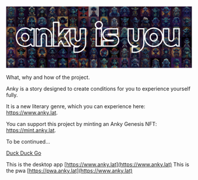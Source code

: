 ![Anky Is You](/public/images/ankyisyou.png)

What, why and how of the project.

Anky is a story designed to create conditions for you to experience yourself fully.

It is a new literary genre, which you can experience here: https://www.anky.lat.

You can support this project by minting an Anky Genesis NFT: https://mint.anky.lat.

To be continued...

[Duck Duck Go](https://duckduckgo.com)

This is the desktop app [https://www.anky.lat](https://www.anky.lat)
This is the pwa [https://pwa.anky.lat](https://www.anky.lat)
